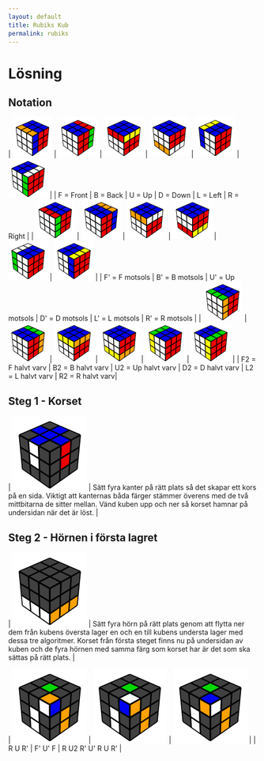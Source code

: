 ```yaml
---
layout: default
title: Rubiks Kub
permalink: rubiks
---
```

# Lösning

## Notation

| ![](/Img/F.png) | ![](/Img/B.png) | ![](/Img/U.png) | ![](/Img/D.png) | ![](/Img/L.png) | ![](/Img/R.png) |
| F = Front       | B = Back        | U = Up          | D = Down        | L = Left        | R = Right       |
| ![](/Img/Fc.png) | ![](/Img/Bc.png) | ![](/Img/Uc.png) | ![](/Img/Dc.png) | ![](/Img/Lc.png) | ![](/Img/Rc.png) |
| F' = F motsols   | B' = B motsols   | U' = Up motsols  | D' = D motsols   | L' = L  motsols  | R' = R motsols   |
| ![](/Img/F2.png) | ![](/Img/B2.png) | ![](/Img/U2.png) | ![](/Img/D2.png) | ![](/Img/L2.png) | ![](/Img/R2.png) |
| F2 = F halvt varv   | B2 = B halvt varv | U2 = Up halvt varv  | D2 = D halvt varv | L2 = L halvt varv  | R2 = R halvt varv|

## Steg 1 -  Korset

| ![](/Img/cross.png) | Sätt fyra kanter på rätt plats så det skapar ett kors på en sida. Viktigt att kanternas båda färger stämmer överens med de två mittbitarna de sitter mellan. Vänd kuben upp och ner så korset hamnar på undersidan när det är löst. |

## Steg 2 - Hörnen i första lagret

| ![](/Img/fl.png) | Sätt fyra hörn på rätt plats genom att flytta ner dem från kubens översta lager en och en till kubens understa lager med dessa tre algoritmer. Korset från första steget finns nu på undersidan av kuben och de fyra hörnen med samma färg som korset har är det som ska sättas på rätt plats.  |

| ![](/Img/rurc.png) | ![](/Img/fcucf.png) | ![](/Img/ru2rcucrurc.png) |
|     R U R'        | F' U' F              | R U2 R' U' R U R' |